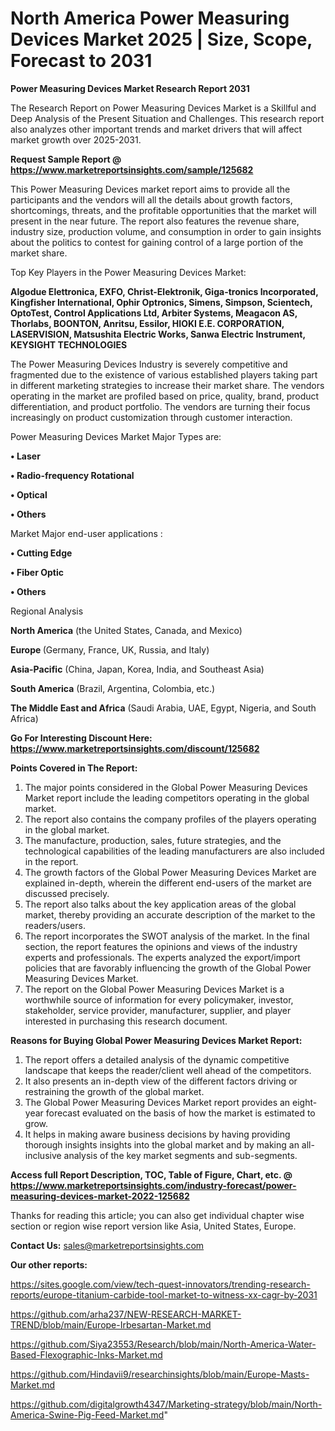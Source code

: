# North America Power Measuring Devices Market 2025 | Size, Scope, Forecast to 2031

<strong>Power Measuring Devices Market Research Report 2031</strong>

The Research Report on Power Measuring Devices Market is a Skillful and Deep Analysis of the Present Situation and Challenges. This research report also analyzes other important trends and market drivers that will affect market growth over 2025-2031.

<strong>Request Sample Report @ <a href=https://www.marketreportsinsights.com/sample/125682>https://www.marketreportsinsights.com/sample/125682</a></strong>

This Power Measuring Devices market report aims to provide all the participants and the vendors will all the details about growth factors, shortcomings, threats, and the profitable opportunities that the market will present in the near future. The report also features the revenue share, industry size, production volume, and consumption in order to gain insights about the politics to contest for gaining control of a large portion of the market share.

Top Key Players in the Power Measuring Devices Market:

<strong>Algodue Elettronica, EXFO, Christ-Elektronik, Giga-tronics Incorporated, Kingfisher International, Ophir Optronics, Simens, Simpson, Scientech, OptoTest, Control Applications Ltd, Arbiter Systems, Meagacon AS, Thorlabs, BOONTON, Anritsu, Essilor, HIOKI E.E. CORPORATION, LASERVISION, Matsushita Electric Works, Sanwa Electric Instrument, KEYSIGHT TECHNOLOGIES</strong>

The Power Measuring Devices Industry is severely competitive and fragmented due to the existence of various established players taking part in different marketing strategies to increase their market share. The vendors operating in the market are profiled based on price, quality, brand, product differentiation, and product portfolio. The vendors are turning their focus increasingly on product customization through customer interaction.

Power Measuring Devices Market Major Types are:

<strong>• Laser

• Radio-frequency Rotational

• Optical

• Others</strong>

Market Major end-user applications :

<strong>• Cutting Edge

• Fiber Optic

• Others</strong>

Regional Analysis

</u><strong><b>North America</b></strong> (the United States, Canada, and Mexico)

<strong><b>Europe </b></strong>(Germany, France, UK, Russia, and Italy)

<strong><b>Asia-Pacific</b></strong> (China, Japan, Korea, India, and Southeast Asia)

<strong><b>South America</b></strong> (Brazil, Argentina, Colombia, etc.)

<strong><b>The Middle East and Africa</b></strong> (Saudi Arabia, UAE, Egypt, Nigeria, and South Africa)

<strong>Go For Interesting Discount Here: <a href=https://www.marketreportsinsights.com/discount/125682>https://www.marketreportsinsights.com/discount/125682</a></strong>

<strong>Points Covered in The Report:</strong>
<ol>
  <li>The major points considered in the Global Power Measuring Devices Market report include the leading competitors operating in the global market.</li>
  <li>The report also contains the company profiles of the players operating in the global market.</li>
  <li>The manufacture, production, sales, future strategies, and the technological capabilities of the leading manufacturers are also included in the report.</li>
  <li>The growth factors of the Global Power Measuring Devices Market are explained in-depth, wherein the different end-users of the market are discussed precisely.</li>
  <li>The report also talks about the key application areas of the global market, thereby providing an accurate description of the market to the readers/users.</li>
  <li>The report incorporates the SWOT analysis of the market. In the final section, the report features the opinions and views of the industry experts and professionals. The experts analyzed the export/import policies that are favorably influencing the growth of the Global Power Measuring Devices Market.</li>
  <li>The report on the Global Power Measuring Devices Market is a worthwhile source of information for every policymaker, investor, stakeholder, service provider, manufacturer, supplier, and player interested in purchasing this research document.</li>
</ol>
<strong>Reasons for Buying Global Power Measuring Devices Market Report:</strong>

<ol>
  <li>The report offers a detailed analysis of the dynamic competitive landscape that keeps the reader/client well ahead of the competitors.</li>
  <li>It also presents an in-depth view of the different factors driving or restraining the growth of the global market.</li>
  <li>The Global Power Measuring Devices Market report provides an eight-year forecast evaluated on the basis of how the market is estimated to grow.</li>
  <li>It helps in making aware business decisions by having providing thorough insights insights into the global market and by making an all-inclusive analysis of the key market segments and sub-segments.</li>
</ol>
<strong>Access full Report Description, TOC, Table of Figure, Chart, etc. @ <a href=https://www.marketreportsinsights.com/industry-forecast/power-measuring-devices-market-2022-125682>https://www.marketreportsinsights.com/industry-forecast/power-measuring-devices-market-2022-125682</a></strong>


Thanks for reading this article; you can also get individual chapter wise section or region wise report version like Asia, United States, Europe.

<strong>Contact Us:</strong>
sales@marketreportsinsights.com

<strong>Our other reports:</strong>

<a href=https://sites.google.com/view/tech-quest-innovators/trending-research-reports/europe-titanium-carbide-tool-market-to-witness-xx-cagr-by-2031>https://sites.google.com/view/tech-quest-innovators/trending-research-reports/europe-titanium-carbide-tool-market-to-witness-xx-cagr-by-2031</a>

<a href=https://github.com/arha237/NEW-RESEARCH-MARKET-TREND/blob/main/Europe-Irbesartan-Market.md>https://github.com/arha237/NEW-RESEARCH-MARKET-TREND/blob/main/Europe-Irbesartan-Market.md</a>

<a href=https://github.com/Siya23553/Research/blob/main/North-America-Water-Based-Flexographic-Inks-Market.md>https://github.com/Siya23553/Research/blob/main/North-America-Water-Based-Flexographic-Inks-Market.md</a>

<a href=https://github.com/Hindavii9/researchinsights/blob/main/Europe-Masts-Market.md>https://github.com/Hindavii9/researchinsights/blob/main/Europe-Masts-Market.md</a>

<a href=https://github.com/digitalgrowth4347/Marketing-strategy/blob/main/North-America-Swine-Pig-Feed-Market.md>https://github.com/digitalgrowth4347/Marketing-strategy/blob/main/North-America-Swine-Pig-Feed-Market.md</a>"
